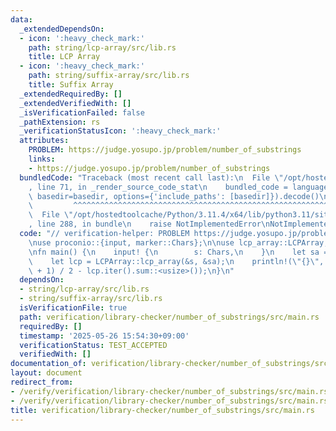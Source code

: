 ```yaml
---
data:
  _extendedDependsOn:
  - icon: ':heavy_check_mark:'
    path: string/lcp-array/src/lib.rs
    title: LCP Array
  - icon: ':heavy_check_mark:'
    path: string/suffix-array/src/lib.rs
    title: Suffix Array
  _extendedRequiredBy: []
  _extendedVerifiedWith: []
  _isVerificationFailed: false
  _pathExtension: rs
  _verificationStatusIcon: ':heavy_check_mark:'
  attributes:
    PROBLEM: https://judge.yosupo.jp/problem/number_of_substrings
    links:
    - https://judge.yosupo.jp/problem/number_of_substrings
  bundledCode: "Traceback (most recent call last):\n  File \"/opt/hostedtoolcache/Python/3.11.4/x64/lib/python3.11/site-packages/onlinejudge_verify/documentation/build.py\"\
    , line 71, in _render_source_code_stat\n    bundled_code = language.bundle(stat.path,\
    \ basedir=basedir, options={'include_paths': [basedir]}).decode()\n          \
    \         ^^^^^^^^^^^^^^^^^^^^^^^^^^^^^^^^^^^^^^^^^^^^^^^^^^^^^^^^^^^^^^^^^^^^^^^^^^^^^^^^^\n\
    \  File \"/opt/hostedtoolcache/Python/3.11.4/x64/lib/python3.11/site-packages/onlinejudge_verify/languages/rust.py\"\
    , line 288, in bundle\n    raise NotImplementedError\nNotImplementedError\n"
  code: "// verification-helper: PROBLEM https://judge.yosupo.jp/problem/number_of_substrings\n\
    \nuse proconio::{input, marker::Chars};\n\nuse lcp_array::LCPArray;\nuse suffix_array::SuffixArray;\n\
    \nfn main() {\n    input! {\n        s: Chars,\n    }\n    let sa = SuffixArray::suffix_array(&s);\n\
    \    let lcp = LCPArray::lcp_array(&s, &sa);\n    println!(\"{}\", s.len() * (s.len()\
    \ + 1) / 2 - lcp.iter().sum::<usize>());\n}\n"
  dependsOn:
  - string/lcp-array/src/lib.rs
  - string/suffix-array/src/lib.rs
  isVerificationFile: true
  path: verification/library-checker/number_of_substrings/src/main.rs
  requiredBy: []
  timestamp: '2025-05-26 15:54:30+09:00'
  verificationStatus: TEST_ACCEPTED
  verifiedWith: []
documentation_of: verification/library-checker/number_of_substrings/src/main.rs
layout: document
redirect_from:
- /verify/verification/library-checker/number_of_substrings/src/main.rs
- /verify/verification/library-checker/number_of_substrings/src/main.rs.html
title: verification/library-checker/number_of_substrings/src/main.rs
---
```

